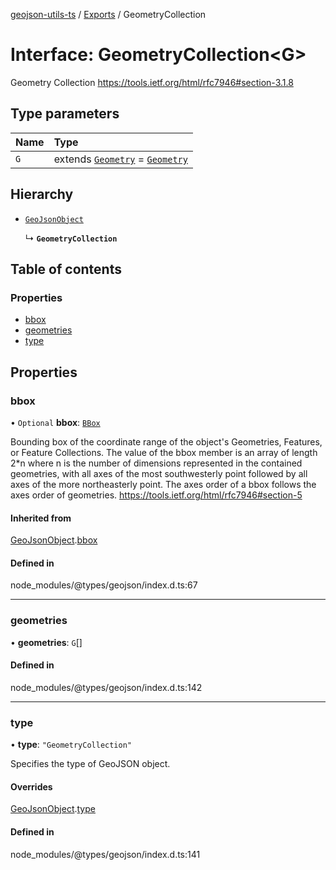 [geojson-utils-ts](../README.md) / [Exports](../modules.md) / GeometryCollection

# Interface: GeometryCollection<G\>

Geometry Collection
https://tools.ietf.org/html/rfc7946#section-3.1.8

## Type parameters

| Name | Type |
| :------ | :------ |
| `G` | extends [`Geometry`](../modules.md#geometry) = [`Geometry`](../modules.md#geometry) |

## Hierarchy

- [`GeoJsonObject`](GeoJsonObject.md)

  ↳ **`GeometryCollection`**

## Table of contents

### Properties

- [bbox](GeometryCollection.md#bbox)
- [geometries](GeometryCollection.md#geometries)
- [type](GeometryCollection.md#type)

## Properties

### bbox

• `Optional` **bbox**: [`BBox`](../modules.md#bbox)

Bounding box of the coordinate range of the object's Geometries, Features, or Feature Collections.
The value of the bbox member is an array of length 2*n where n is the number of dimensions
represented in the contained geometries, with all axes of the most southwesterly point
followed by all axes of the more northeasterly point.
The axes order of a bbox follows the axes order of geometries.
https://tools.ietf.org/html/rfc7946#section-5

#### Inherited from

[GeoJsonObject](GeoJsonObject.md).[bbox](GeoJsonObject.md#bbox)

#### Defined in

node_modules/@types/geojson/index.d.ts:67

___

### geometries

• **geometries**: `G`[]

#### Defined in

node_modules/@types/geojson/index.d.ts:142

___

### type

• **type**: ``"GeometryCollection"``

Specifies the type of GeoJSON object.

#### Overrides

[GeoJsonObject](GeoJsonObject.md).[type](GeoJsonObject.md#type)

#### Defined in

node_modules/@types/geojson/index.d.ts:141
